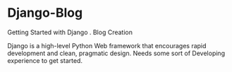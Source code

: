 # Django-Blog
Getting Started with Django . Blog Creation 

Django is a high-level Python Web framework that encourages rapid development and clean, pragmatic design.
Needs some sort of Developing experience to get started.
